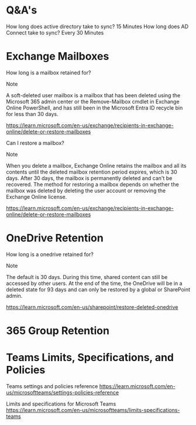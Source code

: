 # Q&A's

How long does active directory take to sync? 15 Minutes
How long does AD Connect take to sync? Every 30 Minutes

# Exchange Mailboxes

How long is a mailbox retained for?

> [!note]
A soft-deleted user mailbox is a mailbox that has been deleted using the Microsoft 365 admin center or the Remove-Mailbox cmdlet in Exchange Online PowerShell, and has still been in the Microsoft Entra ID recycle bin for less than 30 days.

https://learn.microsoft.com/en-us/exchange/recipients-in-exchange-online/delete-or-restore-mailboxes

Can I restore a mailbox?

> [!note]
When you delete a mailbox, Exchange Online retains the mailbox and all its contents until the deleted mailbox retention period expires, which is 30 days. After 30 days, the mailbox is permanently deleted and can't be recovered. The method for restoring a mailbox depends on whether the mailbox was deleted by deleting the user account or removing the Exchange Online license.

https://learn.microsoft.com/en-us/exchange/recipients-in-exchange-online/delete-or-restore-mailboxes

# OneDrive Retention 

How long is a onedrive retained for?

> [!note]
The default is 30 days. During this time, shared content can still be accessed by other users. At the end of the time, the OneDrive will be in a deleted state for 93 days and can only be restored by a global or SharePoint admin.

https://learn.microsoft.com/en-us/sharepoint/restore-deleted-onedrive

# 365 Group Retention

# Teams Limits, Specifications, and Policies

Teams settings and policies reference
https://learn.microsoft.com/en-us/microsoftteams/settings-policies-reference

Limits and specifications for Microsoft Teams
https://learn.microsoft.com/en-us/microsoftteams/limits-specifications-teams
